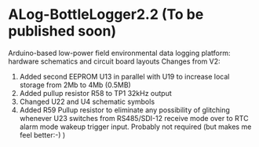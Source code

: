 # ALog-BottleLogger2.2 (To be published soon)
Arduino-based low-power field environmental data logging platform: hardware schematics and circuit board layouts
Changes from V2:
1) Added second EEPROM U13 in parallel with U19 to increase local storage from 2Mb to 4Mb (0.5MB)
2) Added pullup resistor R58 to TP1 32kHz output
3) Changed U22 and U4 schematic symbols
4) Added R59 Pullup resistor to eliminate any possibility of glitching whenever U23 switches from RS485/SDI-12 
   receive mode over to RTC alarm mode wakeup trigger input. Probably not required (but makes me feel better:-) )
